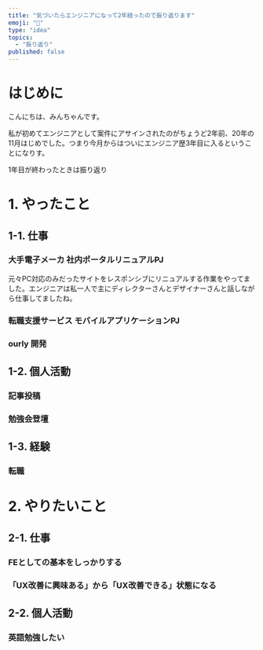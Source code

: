 ```yaml
---
title: "気づいたらエンジニアになって2年経ったので振り返ります"
emoji: "🍳"
type: "idea"
topics:
  - "振り返り"
published: false
---
```


# はじめに

こんにちは、みんちゃんです。

私が初めてエンジニアとして案件にアサインされたのがちょうど2年前、20年の11月はじめでした。つまり今月からはついにエンジニア歴3年目に入るということになりす。

1年目が終わったときは振り返り

# 1. やったこと

## 1-1. 仕事

### 大手電子メーカ 社内ポータルリニュアルPJ

元々PC対応のみだったサイトをレスポンシブにリニュアルする作業をやってました。エンジニアは私一人で主にディレクターさんとデザイナーさんと話しながら仕事してましたね。

### 転職支援サービス モバイルアプリケーションPJ


### ourly 開発

## 1-2. 個人活動

### 記事投稿

### 勉強会登壇

## 1-3. 経験

### 転職

# 2. やりたいこと

## 2-1. 仕事

### FEとしての基本をしっかりする

### 「UX改善に興味ある」から「UX改善できる」状態になる

## 2-2. 個人活動

### 英語勉強したい